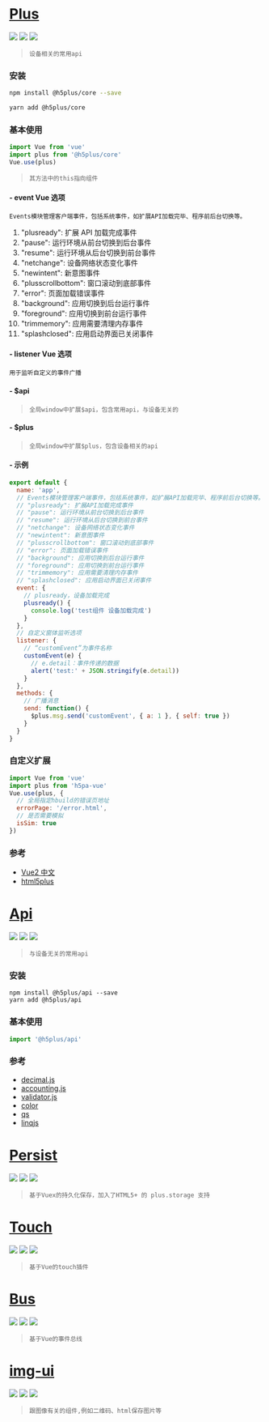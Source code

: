 # [Plus](https://www.npmjs.com/package/@h5plus/core)

[![](https://img.shields.io/npm/l/@h5plus/core.svg?style=flat-square)](https://www.npmjs.com/package/@h5plus/core) [![](https://img.shields.io/npm/v/@h5plus/core.svg?style=flat-square)](https://www.npmjs.com/package/@h5plus/core) [![](https://img.shields.io/npm/dm/@h5plus/core.svg?style=flat-square)](https://www.npmjs.com/package/@h5plus/core)

> `设备相关的常用api`

### 安装

```bash
npm install @h5plus/core --save

yarn add @h5plus/core
```

### 基本使用

```javascript
import Vue from 'vue'
import plus from '@h5plus/core'
Vue.use(plus)
```

> `其方法中的this指向组件`

#### - event Vue 选项

`Events模块管理客户端事件，包括系统事件，如扩展API加载完毕、程序前后台切换等。`

1.  "plusready": 扩展 API 加载完成事件
1.  "pause": 运行环境从前台切换到后台事件
1.  "resume": 运行环境从后台切换到前台事件
1.  "netchange": 设备网络状态变化事件
1.  "newintent": 新意图事件
1.  "plusscrollbottom": 窗口滚动到底部事件
1.  "error": 页面加载错误事件
1.  "background": 应用切换到后台运行事件
1.  "foreground": 应用切换到前台运行事件
1.  "trimmemory": 应用需要清理内存事件
1.  "splashclosed": 应用启动界面已关闭事件

#### - listener Vue 选项

`用于监听自定义的事件广播`

#### - $api

> `全局window中扩展$api，包含常用api，与设备无关的`

#### - $plus

> `全局window中扩展$plus，包含设备相关的api`

#### - 示例

```javascript
export default {
  name: 'app',
  // Events模块管理客户端事件，包括系统事件，如扩展API加载完毕、程序前后台切换等。
  // "plusready": 扩展API加载完成事件
  // "pause": 运行环境从前台切换到后台事件
  // "resume": 运行环境从后台切换到前台事件
  // "netchange": 设备网络状态变化事件
  // "newintent": 新意图事件
  // "plusscrollbottom": 窗口滚动到底部事件
  // "error": 页面加载错误事件
  // "background": 应用切换到后台运行事件
  // "foreground": 应用切换到前台运行事件
  // "trimmemory": 应用需要清理内存事件
  // "splashclosed": 应用启动界面已关闭事件
  event: {
    // plusready，设备加载完成
    plusready() {
      console.log('test组件 设备加载完成')
    }
  },
  // 自定义窗体监听选项
  listener: {
    // “customEvent”为事件名称
    customEvent(e) {
      // e.detail：事件传递的数据
      alert('test:' + JSON.stringify(e.detail))
    }
  },
  methods: {
    // 广播消息
    send: function() {
      $plus.msg.send('customEvent', { a: 1 }, { self: true })
    }
  }
}
```

### 自定义扩展

```javascript
import Vue from 'vue'
import plus from 'h5pa-vue'
Vue.use(plus, {
  // 全局指定hbuild的错误页地址
  errorPage: '/error.html',
  // 是否需要模拟
  isSim: true
})
```

### 参考

- [Vue2 中文](https://cn.vuejs.org/v2/guide/index.html)
- [html5plus](http://www.html5plus.org/doc/h5p.html)

# [Api](https://www.npmjs.com/package/@h5plus/api)

[![](https://img.shields.io/npm/l/@h5plus/api.svg?style=flat-square)](https://www.npmjs.com/package/@h5plus/api) [![](https://img.shields.io/npm/v/@h5plus/api.svg?style=flat-square)](https://www.npmjs.com/package/@h5plus/api) [![](https://img.shields.io/npm/dm/@h5plus/api.svg?style=flat-square)](https://www.npmjs.com/package/@h5plus/api)

> `与设备无关的常用api`

### 安装

```shell
npm install @h5plus/api --save
yarn add @h5plus/api
```

### 基本使用

```javascript
import '@h5plus/api'
```

### 参考

- [decimal.js](https://github.com/MikeMcl/decimal.js)
- [accounting.js](https://github.com/openexchangerates/accounting.js)
- [validator.js](https://github.com/chriso/validator.js)
- [color](https://github.com/Qix-/color)
- [qs](https://github.com/ljharb/qs)
- [linqjs](https://github.com/joaom182/linqjs)


# [Persist](https://www.npmjs.com/package/@h5plus/persist)

[![](https://img.shields.io/npm/l/@h5plus/persist.svg?style=flat-square)](https://www.npmjs.com/package/@h5plus/persist) [![](https://img.shields.io/npm/v/@h5plus/persist.svg?style=flat-square)](https://www.npmjs.com/package/@h5plus/persist) [![](https://img.shields.io/npm/dm/@h5plus/persist.svg?style=flat-square)](https://www.npmjs.com/package/@h5plus/persist)

> `基于Vuex的持久化保存，加入了HTML5+ 的 plus.storage 支持`

# [Touch](https://www.npmjs.com/package/@h5plus/touch)

[![](https://img.shields.io/npm/l/@h5plus/touch.svg?style=flat-square)](https://www.npmjs.com/package/@h5plus/touch) [![](https://img.shields.io/npm/v/@h5plus/touch.svg?style=flat-square)](https://www.npmjs.com/package/@h5plus/touch) [![](https://img.shields.io/npm/dm/@h5plus/touch.svg?style=flat-square)](https://www.npmjs.com/package/@h5plus/touch)

> `基于Vue的touch插件`

# [Bus](https://www.npmjs.com/package/@h5plus/bus)

[![](https://img.shields.io/npm/l/@h5plus/bus.svg?style=flat-square)](https://www.npmjs.com/package/@h5plus/bus) [![](https://img.shields.io/npm/v/@h5plus/bus.svg?style=flat-square)](https://www.npmjs.com/package/@h5plus/bus) [![](https://img.shields.io/npm/dm/@h5plus/bus.svg?style=flat-square)](https://www.npmjs.com/package/@h5plus/bus)

> `基于Vue的事件总线`

# [img-ui](https://www.npmjs.com/package/@h5plus/img-ui)

[![](https://img.shields.io/npm/l/@h5plus/img-ui.svg?style=flat-square)](https://www.npmjs.com/package/@h5plus/img-ui) [![](https://img.shields.io/npm/v/@h5plus/img-ui.svg?style=flat-square)](https://www.npmjs.com/package/@h5plus/img-ui) [![](https://img.shields.io/npm/dm/@h5plus/img-ui.svg?style=flat-square)](https://www.npmjs.com/package/@h5plus/img-ui)

> `跟图像有关的组件,例如二维码、html保存图片等`
